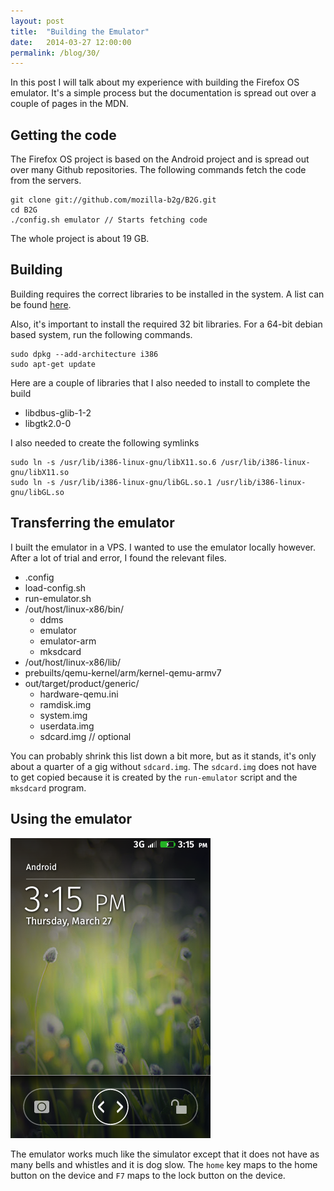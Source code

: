 ```yaml
---
layout: post
title:  "Building the Emulator"
date:   2014-03-27 12:00:00
permalink: /blog/30/
---
```



In this post I will talk about my experience with building the Firefox OS emulator. It's a simple process but the documentation is spread out over a couple of pages in the MDN.

## Getting the code

The Firefox OS project is based on the Android project and is spread out over many Github repositories. The following commands fetch the code from the servers. 

	git clone git://github.com/mozilla-b2g/B2G.git
	cd B2G
	./config.sh emulator // Starts fetching code

The whole project is about 19 GB. 

## Building

Building requires the correct libraries to be installed in the system. A list can be found [here](https://developer.mozilla.org/en-US/Firefox_OS/Firefox_OS_build_prerequisites#64_bit_requirement_installation).

Also, it's important to install the required 32 bit libraries. For a 64-bit debian based system, run the following commands.

	sudo dpkg --add-architecture i386
	sudo apt-get update

Here are a couple of libraries that I also needed to install to complete the build

* libdbus-glib-1-2
* libgtk2.0-0

I also needed to create the following symlinks

	sudo ln -s /usr/lib/i386-linux-gnu/libX11.so.6 /usr/lib/i386-linux-gnu/libX11.so
    sudo ln -s /usr/lib/i386-linux-gnu/libGL.so.1 /usr/lib/i386-linux-gnu/libGL.so

## Transferring the emulator

I built the emulator in a VPS. I wanted to use the emulator locally however. After a lot of trial and error, I found the relevant files.

* .config
* load-config.sh
* run-emulator.sh
* /out/host/linux-x86/bin/
  * ddms
  * emulator
  * emulator-arm
  * mksdcard
* /out/host/linux-x86/lib/
* prebuilts/qemu-kernel/arm/kernel-qemu-armv7 
* out/target/product/generic/
  * hardware-qemu.ini
  * ramdisk.img
  * system.img
  * userdata.img
  * sdcard.img  // optional

You can probably shrink this list down a bit more, but as it stands, it's only about a quarter of a gig without `sdcard.img`. The `sdcard.img` does not have to get copied because it is created by the `run-emulator` script and the `mksdcard` program.

## Using the emulator

![A screenshot of the emulator lockscreen](/img/posts/30/emulator_lockscreen.png)

The emulator works much like the simulator except that it does not have as many bells and whistles and it is dog slow. The `home` key maps to the home button on the device and `F7` maps to the lock button on the device.


	
